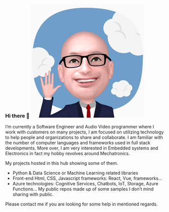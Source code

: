 ### Hi there 👋 ![banner](MoeEmoji_1.gif)

I’m currently a Software Engineer and Audio Video programmer where I work with customers on many projects, I am focused on utilizing technology to help people and organizations to share and collaborate.
I am familiar with the number of computer languages and frameworks used in full stack developments.
More over, I am very interested in Embedded systems and Electronics in fact my hobby revolves around Mechatronics.

My projects hosted in this hub showing some of them.
- Python & Data Science or Machine Learning related libraries
- Front-end Html, CSS, Javascript frameworks: React, Vue, frameworks...
- Azure technologies: Cognitive Services, Chatbots, IoT, Storage, Azure Functions...
My public repos made up of some samples I don’t mind sharing with public.

Please contact me if you are looking for some help in mentioned regards.
<!--
**MoesLab/MoesLab** is a ✨ _special_ ✨ repository because its `README.md` (this file) appears on your GitHub profile.

Here are some ideas to get you started:

- 🔭 I’m currently working on ...
- 🌱 I’m currently learning ...
- 👯 I’m looking to collaborate on ...
- 🤔 I’m looking for help with ...
- 💬 Ask me about ...
- 📫 How to reach me: ...
- 😄 Pronouns: ...
- ⚡ Fun fact: ...
-->
